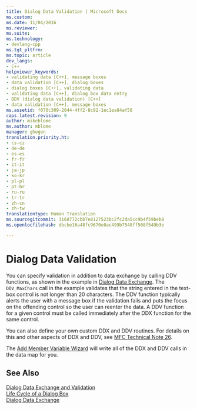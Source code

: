 ```yaml
---
title: Dialog Data Validation | Microsoft Docs
ms.custom: 
ms.date: 11/04/2016
ms.reviewer: 
ms.suite: 
ms.technology:
- devlang-cpp
ms.tgt_pltfrm: 
ms.topic: article
dev_langs:
- C++
helpviewer_keywords:
- validating data [C++], message boxes
- data validation [C++], dialog boxes
- dialog boxes [C++], validating data
- validating data [C++], dialog box data entry
- DDV (dialog data validation) [C++]
- data validation [C++], message boxes
ms.assetid: f070c309-2044-4ff2-8c92-1ec1ea84af58
caps.latest.revision: 9
author: mikeblome
ms.author: mblome
manager: ghogen
translation.priority.ht:
- cs-cz
- de-de
- es-es
- fr-fr
- it-it
- ja-jp
- ko-kr
- pl-pl
- pt-br
- ru-ru
- tr-tr
- zh-cn
- zh-tw
translationtype: Human Translation
ms.sourcegitcommit: 3168772cbb7e8127523bc2fc2da5cc9b4f59beb8
ms.openlocfilehash: dbcbe16a48fc9670e0ac499b7548ff508f549b3e

---
```

# Dialog Data Validation
You can specify validation in addition to data exchange by calling DDV functions, as shown in the example in [Dialog Data Exchange](../mfc/dialog-data-exchange.md). The `DDV_MaxChars` call in the example validates that the string entered in the text-box control is not longer than 20 characters. The DDV function typically alerts the user with a message box if the validation fails and puts the focus on the offending control so the user can reenter the data. A DDV function for a given control must be called immediately after the DDX function for the same control.  
  
 You can also define your own custom DDX and DDV routines. For details on this and other aspects of DDX and DDV, see [MFC Technical Note 26](../mfc/tn026-ddx-and-ddv-routines.md).  
  
 The [Add Member Variable Wizard](../ide/add-member-variable-wizard.md) will write all of the DDX and DDV calls in the data map for you.  
  
## See Also  
 [Dialog Data Exchange and Validation](../mfc/dialog-data-exchange-and-validation.md)   
 [Life Cycle of a Dialog Box](../mfc/life-cycle-of-a-dialog-box.md)   
 [Dialog Data Exchange](../mfc/dialog-data-exchange.md)




<!--HONumber=Jan17_HO2-->


